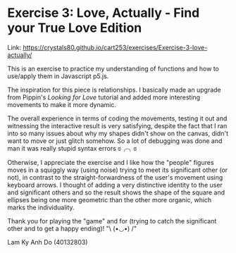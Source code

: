 # Exercise 3: Love, Actually - Find your True Love Edition

Link: https://crystals80.github.io/cart253/exercises/Exercise-3-love-actually/

This is an exercise to practice my understanding of functions and how to use/apply them in Javascript p5.js.

The inspiration for this piece is relationships. I basically made an upgrade from Pippin's <i>Looking for Love</i> tutorial and added more interesting movements to make it more dynamic.

The overall experience in terms of coding the movements, testing it out and witnessing the interactive result is very satisfying, despite the fact that I ran into so many issues about why my shapes didn't show on the canvas, didn't want to move or just glitch somehow. So a lot of debugging was done and man it was really stupid syntax errors ಠ╭╮ಠ

Otherwise, I appreciate the exercise and I like how the "people" figures moves in a squiggly way (using noise) trying to meet its significant other (or not), in contrast to the straight-forwardness of the user's movement using keyboard arrows. I thought of adding a very distinctive identity to the user and significant others and so the result shows the shape of the square and ellipses being one more geometric than the other more organic, which marks the individuality.

Thank you for playing the "game" and for (trying to catch the significant other and to get a happy ending)! "\ (•◡•) /"

Lam Ky Anh Do
(40132803)
